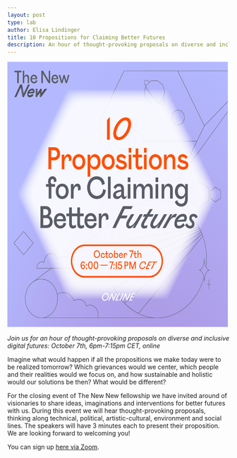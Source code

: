 ```yaml
---
layout: post
type: lab
author: Elisa Lindinger
title: 10 Propositions for Claiming Better Futures
description: An hour of thought-provoking proposals on diverse and inclusive digital futures – October 7th, 6pm-7:15pm CET, online
---
```

<img src="/assets/img/blog/thenewnew-better-futures-post.png" alt="event teaser image" width="500" height="600">


<p>
  <em>Join us for an hour of thought-provoking proposals on diverse and inclusive digital futures: October 7th, 6pm-7:15pm CET, online</em>
  </p>

<p> 
  Imagine what would happen if all the propositions we make today were to be realized tomorrow? Which grievances would we center, which people and their realities would we focus on, and how sustainable and holistic would our solutions be then? What would be different?
  </p>

<p> 
For the closing event of The New New fellowship we have invited around of visionaries to share ideas, imaginations and interventions for better futures with us. During this event we will hear thought-provoking proposals, thinking along technical, political, artistic-cultural, environment and social lines. The speakers will have 3 minutes each to present their proposition. We are looking forward to welcoming you!
  </p>

<p>
You can sign up <a href="https://us02web.zoom.us/webinar/register/WN_-W7fm0xvTgGjl2CLVvIKwg"> here via Zoom</a>.
  </p>

